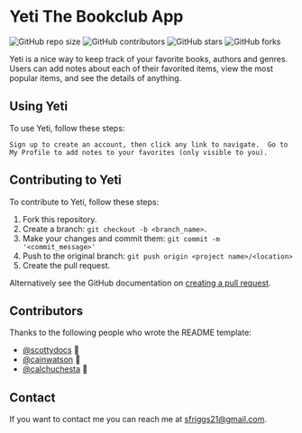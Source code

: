 # Yeti The Bookclub App

![GitHub repo size](https://img.shields.io/github/repo-size/StevenDRiggs/yeti-the-bookclub-app)
![GitHub contributors](https://img.shields.io/github/contributors/StevenDRiggs/yeti-the-bookclub-app)
![GitHub stars](https://img.shields.io/github/stars/StevenDRiggs/yeti-the-bookclub-app)
![GitHub forks](https://img.shields.io/github/forks/StevenDRiggs/yeti-the-bookclub-app)

Yeti is a nice way to keep track of your favorite books, authors and genres.  Users can add notes about each of their favorited items, view the most popular items, and see the details of anything.

## Using Yeti

To use Yeti, follow these steps:

```
Sign up to create an account, then click any link to navigate.  Go to My Profile to add notes to your favorites (only visible to you).
```

## Contributing to Yeti
To contribute to Yeti, follow these steps:

1. Fork this repository.
2. Create a branch: `git checkout -b <branch_name>`.
3. Make your changes and commit them: `git commit -m '<commit_message>'`
4. Push to the original branch: `git push origin <project name>/<location>`
5. Create the pull request.

Alternatively see the GitHub documentation on [creating a pull request](https://help.github.com/en/github/collaborating-with-issues-and-pull-requests/creating-a-pull-request).

## Contributors

Thanks to the following people who wrote the README template:

* [@scottydocs](https://github.com/scottydocs) 📖
* [@cainwatson](https://github.com/cainwatson) 🐛
* [@calchuchesta](https://github.com/calchuchesta) 🐛

## Contact

If you want to contact me you can reach me at <sfriggs21@gmail.com>.

